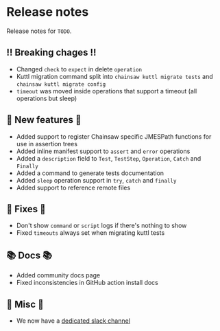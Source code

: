 # Release notes

Release notes for `TODO`.

<!--
## ✨ UI changes ✨

## ⭐ Examples ⭐

## ⛵ Tutorials ⛵
-->

## ‼️ Breaking chages ‼️

- Changed `check` to `expect` in delete `operation`
- Kuttl migration command split into `chainsaw kuttl migrate tests` and `chainsaw kuttl migrate config`
- `timeout` was moved inside operations that support a timeout (all operations but sleep)

## 💫 New features 💫

- Added support to register Chainsaw specific JMESPath functions for use in assertion trees
- Added inline manifest support to `assert` and `error` operations
- Added a `description` field to `Test`, `TestStep`, `Operation`, `Catch` and `Finally`
- Added a command to generate tests documentation
- Added `sleep` operation support in `try`, `catch` and `finally`
- Added support to reference remote files

## 🔧 Fixes 🔧

- Don't show `command` or `script` logs if there's nothing to show
- Fixed `timeouts` always set when migrating kuttl tests

## 📚 Docs 📚

- Added community docs page
- Fixed inconsistencies in GitHub action install docs

## 🎸 Misc 🎸

- We now have a [dedicated slack channel](https://kubernetes.slack.com/archives/C067LUFL43U)
